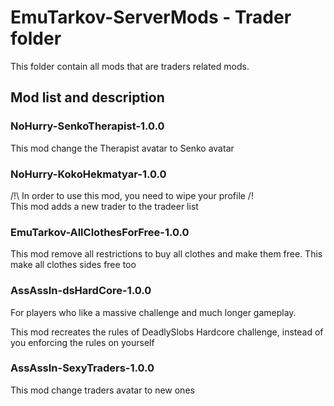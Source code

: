 # EmuTarkov-ServerMods - Trader folder
This folder contain all mods that are traders related mods.


## Mod list and description


### NoHurry-SenkoTherapist-1.0.0
This mod change the Therapist avatar to Senko avatar

### NoHurry-KokoHekmatyar-1.0.0
/!\ In order to use this mod, you need to wipe your profile /!\
This mod adds a new trader to the tradeer list

### EmuTarkov-AllClothesForFree-1.0.0
This mod remove all restrictions to buy all clothes and make them free. This make all clothes sides free too

### AssAssIn-dsHardCore-1.0.0
For players who like a massive challenge and much longer gameplay.

This mod recreates the rules of DeadlySlobs Hardcore challenge, instead of you enforcing the rules on yourself

### AssAssIn-SexyTraders-1.0.0
This mod change traders avatar to new ones


